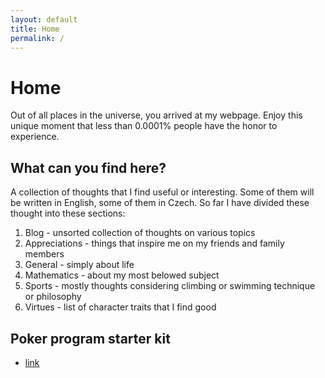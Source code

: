 ```yaml
---
layout: default
title: Home
permalink: /
---
```


# Home

Out of all places in the universe, you arrived at my webpage. Enjoy this unique moment that less than 0.0001% people have the honor to experience. 

## What can you find here?

A collection of thoughts that I find useful or interesting. Some of them will be written in English, some of them in Czech. So far I have divided these thought into these sections:
1. Blog - unsorted collection of thoughts on various topics
2. Appreciations - things that inspire me on my friends and family members
3. General - simply about life 
4. Mathematics - about my most belowed subject
5. Sports - mostly thoughts considering climbing or swimming technique or philosophy
6. Virtues - list of character traits that I find good

## Poker program starter kit

- [link](https://github.com/hartmaj2/24-25-python/blob/main/25_03_28/poker_starter_kit.py)